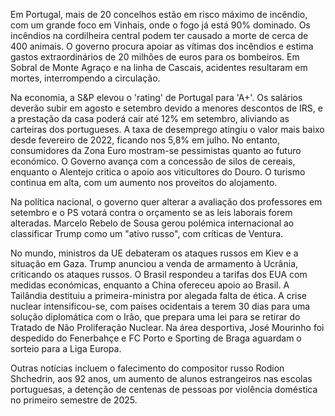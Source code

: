 Em Portugal, mais de 20 concelhos estão em risco máximo de incêndio, com um grande foco em Vinhais, onde o fogo já está 90% dominado. Os incêndios na cordilheira central podem ter causado a morte de cerca de 400 animais. O governo procura apoiar as vítimas dos incêndios e estima gastos extraordinários de 20 milhões de euros para os bombeiros. Em Sobral de Monte Agraço e na linha de Cascais, acidentes resultaram em mortes, interrompendo a circulação.

Na economia, a S&P elevou o 'rating' de Portugal para 'A+'. Os salários deverão subir em agosto e setembro devido a menores descontos de IRS, e a prestação da casa poderá cair até 12% em setembro, aliviando as carteiras dos portugueses. A taxa de desemprego atingiu o valor mais baixo desde fevereiro de 2022, ficando nos 5,8% em julho. No entanto, consumidores da Zona Euro mostram-se pessimistas quanto ao futuro económico. O Governo avança com a concessão de silos de cereais, enquanto o Alentejo critica o apoio aos viticultores do Douro. O turismo continua em alta, com um aumento nos proveitos do alojamento.

Na política nacional, o governo quer alterar a avaliação dos professores em setembro e o PS votará contra o orçamento se as leis laborais forem alteradas. Marcelo Rebelo de Sousa gerou polémica internacional ao classificar Trump como um "ativo russo", com críticas de Ventura.

No mundo, ministros da UE debateram os ataques russos em Kiev e a situação em Gaza. Trump anunciou a venda de armamento à Ucrânia, criticando os ataques russos. O Brasil respondeu a tarifas dos EUA com medidas económicas, enquanto a China ofereceu apoio ao Brasil. A Tailândia destituiu a primeira-ministra por alegada falta de ética. A crise nuclear intensificou-se, com países ocidentais a terem 30 dias para uma solução diplomática com o Irão, que prepara uma lei para se retirar do Tratado de Não Proliferação Nuclear. Na área desportiva, José Mourinho foi despedido do Fenerbahçe e FC Porto e Sporting de Braga aguardam o sorteio para a Liga Europa.

Outras notícias incluem o falecimento do compositor russo Rodion Shchedrin, aos 92 anos, um aumento de alunos estrangeiros nas escolas portuguesas, a detenção de centenas de pessoas por violência doméstica no primeiro semestre de 2025.
